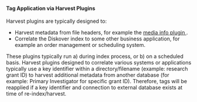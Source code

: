 <p id="tags_application_harvest_plugin"></p>

#### Tag Application via Harvest Plugins

Harvest plugins are typically designed to:

- Harvest metadata from file headers, for example the [media info plugin ](#media_info_plugin).
- Correlate the Diskover index to some other business application, for example an order management or scheduling system.

These plugins typically run a) during index process, or b) on a scheduled basis. Harvest plugins designed to correlate various systems or applications typically use a key identifier within a directory/filename (example: research grant ID) to harvest additional metadata from another database (for example: Primary Investigator for specific grant ID). Therefore, tags will be reapplied if a key identifier and connection to external database exists at time of re-index/harvest.
